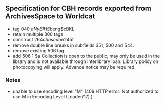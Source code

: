 ## Specification for CBH records exported from ArchivesSpace to Worldcat

+ tag 040 $aNyBlHS$beng$cBKL
+ retain multiple 300 tags
+ construct 264$c based on 245$f
+ remove double line breaks in subfields 351, 500 and 544.
+ remove existing 506 tag
+ add 506 1 $a Collection is open to the public, may only be used in the library and is not available through interlibrary loan. Library policy on photocopying will apply. Advance notice may be required.  


### Notes
+ unable to use encoding level "M" (409 HTTP error: Not authorized to use M in Encoding Level (Leader/17).)